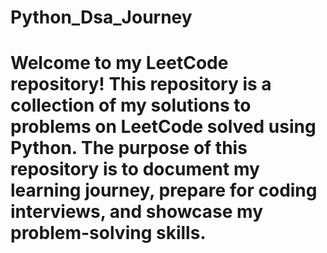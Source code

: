 # Python_Dsa_Journey
# Welcome to my LeetCode repository! This repository is a collection of my solutions to problems on LeetCode solved using Python. The purpose of this repository is to document my learning journey, prepare for coding interviews, and showcase my problem-solving skills.
